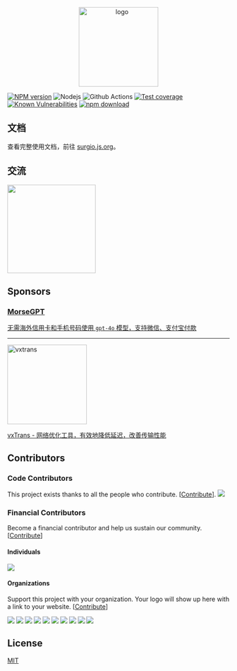 <p align="center">
  <a href="https://surgio.js.org/" target="_blank">
    <img width="180" src="docs/.vuepress/public/surgio-icon.png" alt="logo">
  </a>
</p>

[![NPM version][npm-image]][npm-url]
![Nodejs][nodejs-version]
![Github Actions][github-actions-image]
[![Test coverage][codecov-image]][codecov-url]
[![Known Vulnerabilities][snyk-image]][snyk-url]
[![npm download][download-image]][download-url]

[npm-image]: https://img.shields.io/npm/v/surgio.svg?style=flat-square
[npm-url]: https://npmjs.org/package/surgio
[codecov-image]: https://codecov.io/gh/surgioproject/surgio/branch/master/graph/badge.svg
[codecov-url]: https://codecov.io/gh/surgioproject/surgio
[snyk-image]: https://snyk.io/test/npm/surgio/badge.svg?style=flat-square
[snyk-url]: https://snyk.io/test/npm/surgio
[download-image]: https://img.shields.io/npm/dm/surgio.svg?style=flat-square
[download-url]: https://npmjs.org/package/surgio
[github-actions-image]: https://github.com/surgioproject/surgio/workflows/Node%20CI/badge.svg
[nodejs-version]: https://img.shields.io/node/v/surgio

## 文档

查看完整使用文档，前往 [surgio.js.org](https://surgio.js.org)。

## 交流

[<img width="200px" src="docs/.vuepress/public/join-telegram.png" />](https://t.me/surgiotg)

## Sponsors

### [MorseGPT][morse-link]

[无需海外信用卡和手机号码使用 `gpt-4o` 模型，支持微信、支付宝付款][morse-link]

---

[<img width="180" src="docs/.vuepress/public/vxtrans.png" alt="vxtrans">][vx-link]

[vxTrans - 网络优化工具，有效地降低延迟，改善传输性能][vx-link]

[morse-link]: https://morsegpt.net/?utm_source=surgio
[vx-link]: https://vx.link/?rel=geekdada

## Contributors

### Code Contributors

This project exists thanks to all the people who contribute. [[Contribute](CONTRIBUTING.md)].
<a href="https://github.com/surgioproject/surgio/graphs/contributors"><img src="https://opencollective.com/surgio/contributors.svg?width=890&button=false" /></a>

### Financial Contributors

Become a financial contributor and help us sustain our community. [[Contribute](https://opencollective.com/surgio/contribute)]

#### Individuals

<a href="https://opencollective.com/surgio"><img src="https://opencollective.com/surgio/individuals.svg?width=890"></a>

#### Organizations

Support this project with your organization. Your logo will show up here with a link to your website. [[Contribute](https://opencollective.com/surgio/contribute)]

<a href="https://opencollective.com/surgio/organization/0/website"><img src="https://opencollective.com/surgio/organization/0/avatar.svg"></a>
<a href="https://opencollective.com/surgio/organization/1/website"><img src="https://opencollective.com/surgio/organization/1/avatar.svg"></a>
<a href="https://opencollective.com/surgio/organization/2/website"><img src="https://opencollective.com/surgio/organization/2/avatar.svg"></a>
<a href="https://opencollective.com/surgio/organization/3/website"><img src="https://opencollective.com/surgio/organization/3/avatar.svg"></a>
<a href="https://opencollective.com/surgio/organization/4/website"><img src="https://opencollective.com/surgio/organization/4/avatar.svg"></a>
<a href="https://opencollective.com/surgio/organization/5/website"><img src="https://opencollective.com/surgio/organization/5/avatar.svg"></a>
<a href="https://opencollective.com/surgio/organization/6/website"><img src="https://opencollective.com/surgio/organization/6/avatar.svg"></a>
<a href="https://opencollective.com/surgio/organization/7/website"><img src="https://opencollective.com/surgio/organization/7/avatar.svg"></a>
<a href="https://opencollective.com/surgio/organization/8/website"><img src="https://opencollective.com/surgio/organization/8/avatar.svg"></a>
<a href="https://opencollective.com/surgio/organization/9/website"><img src="https://opencollective.com/surgio/organization/9/avatar.svg"></a>

## License

[MIT](https://github.com/surgioproject/surgio/blob/master/LICENSE)
